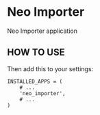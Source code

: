 Neo Importer
=================

Neo Importer application


HOW TO USE
----------

Then add this to your settings:

    INSTALLED_APPS = (
        # ...
        'neo_importer',
        # ...
    )

